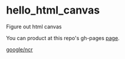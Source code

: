 # hello_html_canvas

Figure out html canvas

You can product at this repo's gh-pages <a href="http://koreahaos.github.io/hello_html_canvas/index.html" target="_blank">page</a>.

<a href="https://www.google.com/ncr" target="_blank">google/ncr</a>
